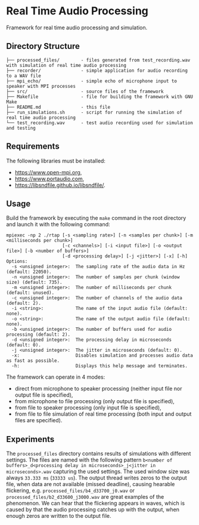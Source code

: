 # Real Time Audio Processing
Framework for real time audio processing and simulation.

## Directory Structure
```
├── processed_files/        - files generated from test_recording.wav with simulation of real time audio processing
├── recorder/               - simple application for audio recording to a WAV file
├── mpi_echo/               - simple echo of microphone input to speaker with MPI processes
├── src/                    - source files of the framework
├── Makefile                - file for building the framework with GNU Make
├── README.md               - this file
├── run_simulations.sh      - script for running the simulation of real time audio processing
└── test_recording.wav      - test audio recording used for simulation and testing
```

## Requirements
The following libraries must be installed:
  * https://www.open-mpi.org,
  * https://www.portaudio.com,
  * https://libsndfile.github.io/libsndfile/.

## Usage
Build the framework by executing the `make` command in the root directory and launch it with the following command:
```
mpiexec -np 2 ./rtap [-s <sampling rate>] [-n <samples per chunk>] [-m <milliseconds per chunk>]
                     [-c <channels>] [-i <input file>] [-o <output file>] [-b <number of buffers>]
                     [-d <processing delay>] [-j <jitter>] [-x] [-h]
Options:
  -s <unsigned integer>:  The sampling rate of the audio data in Hz (default: 22050).
  -n <unsigned integer>:  The number of samples per chunk (window size) (default: 735).
  -m <unsigned integer>:  The number of milliseconds per chunk (default: unused).
  -c <unsigned integer>:  The number of channels of the audio data (default: 2).
  -i <string>:            The name of the input audio file (default: none).
  -o <string>:            The name of the output audio file (default: none).
  -b <unsigned integer>:  The number of buffers used for audio processing (default: 2).
  -d <unsigned integer>:  The processing delay in microseconds (default: 0).
  -j <unsigned integer>:  The jitter in microseconds (default: 0).
  -x:                     Disables simulation and processes audio data as fast as possible.
  -h:                     Displays this help message and terminates.
```

The framework can operate in 4 modes:
  * direct from microphone to speaker processing (neither input file nor output file is specified),
  * from microphone to file processing (only output file is specified),
  * from file to speaker processing (only input file is specified),
  * from file to file simulation of real time processing (both input and output files are specified).

## Experiments
The `processed_files` directory contains results of simulations with different settings. The files are named with the following pattern `b<number of buffers>_d<processing delay in microseconds>_j<jitter in microseconds>.wav` capturing the used settings. The used window size was always `33.333 ms` (`33333 us`). The output thread writes zeros to the output file, when data are not available (missed deadline), causing hearable flickering, e.g. `processed_files/b4_d33700_j0.wav` or `processed_files/b2_d33600_j3000.wav` are great examples of the phenomenon. We can hear that the flickering appears in waves, which is caused by that the audio processing catches up with the output, when enough zeros are written to the output file.
